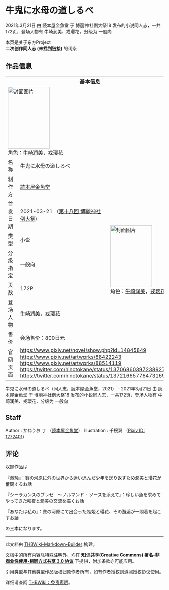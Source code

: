 # 牛鬼に水母の道しるべ

<!-- source html: G:\repos\THBWiki-Markdown-Builder\THBWikiMarkdown\Temp\main\f\fa\ns0%3A%E7%89%9B%E9%AC%BC%E3%81%AB%E6%B0%B4%E6%AF%8D%E3%81%AE%E9%81%93%E3%81%97%E3%82%8B%E3%81%B9.html -->

2021年3月21日 由 読本屋金魚堂 于 博丽神社例大祭18 发布的小说同人志，一共172页，登场人物有 牛崎润美、戎璎花，分级为 一般向

本页是关于东方Project  
 **二次创作同人志 (未找到链接)** 的词条
## 作品信息

<table><tbody><tr><th colspan="3">基本信息</th></tr><tr><td class="cover-artwork-mobile" colspan="2"><a href="./文件-牛鬼に水母の道しるべ封面.jpg.md" class="image" title="封面图片"><img alt="封面图片" src="https://upload.thwiki.cc/thumb/3/3a/%E7%89%9B%E9%AC%BC%E3%81%AB%E6%B0%B4%E6%AF%8D%E3%81%AE%E9%81%93%E3%81%97%E3%82%8B%E3%81%B9%E5%B0%81%E9%9D%A2.jpg/133px-%E7%89%9B%E9%AC%BC%E3%81%AB%E6%B0%B4%E6%AF%8D%E3%81%AE%E9%81%93%E3%81%97%E3%82%8B%E3%81%B9%E5%B0%81%E9%9D%A2.jpg" decoding="async" loading="lazy" width="133" height="196" srcset="https://upload.thwiki.cc/thumb/3/3a/%E7%89%9B%E9%AC%BC%E3%81%AB%E6%B0%B4%E6%AF%8D%E3%81%AE%E9%81%93%E3%81%97%E3%82%8B%E3%81%B9%E5%B0%81%E9%9D%A2.jpg/200px-%E7%89%9B%E9%AC%BC%E3%81%AB%E6%B0%B4%E6%AF%8D%E3%81%AE%E9%81%93%E3%81%97%E3%82%8B%E3%81%B9%E5%B0%81%E9%9D%A2.jpg 1.5x, https://upload.thwiki.cc/thumb/3/3a/%E7%89%9B%E9%AC%BC%E3%81%AB%E6%B0%B4%E6%AF%8D%E3%81%AE%E9%81%93%E3%81%97%E3%82%8B%E3%81%B9%E5%B0%81%E9%9D%A2.jpg/267px-%E7%89%9B%E9%AC%BC%E3%81%AB%E6%B0%B4%E6%AF%8D%E3%81%AE%E9%81%93%E3%81%97%E3%82%8B%E3%81%B9%E5%B0%81%E9%9D%A2.jpg 2x" data-file-width="409" data-file-height="600"></a><div class="cover-char">角色：<a href="./牛崎润美.md" title="牛崎润美">牛崎润美</a>，<a href="./戎璎花.md" title="戎璎花">戎璎花</a></div></td>
</tr><tr><td class="label">名称</td><td colspan="2"> 牛鬼に水母の道しるべ </td></tr><tr><td class="label">制作方</td><td><a href="./読本屋金魚堂.md" title="読本屋金魚堂">読本屋金魚堂</a></td><td class="cover-artwork" rowspan="7" style="min-width:196px;"><a href="./文件-牛鬼に水母の道しるべ封面.jpg.md" class="image" title="封面图片"><img alt="封面图片" src="https://upload.thwiki.cc/thumb/3/3a/%E7%89%9B%E9%AC%BC%E3%81%AB%E6%B0%B4%E6%AF%8D%E3%81%AE%E9%81%93%E3%81%97%E3%82%8B%E3%81%B9%E5%B0%81%E9%9D%A2.jpg/133px-%E7%89%9B%E9%AC%BC%E3%81%AB%E6%B0%B4%E6%AF%8D%E3%81%AE%E9%81%93%E3%81%97%E3%82%8B%E3%81%B9%E5%B0%81%E9%9D%A2.jpg" decoding="async" loading="lazy" width="133" height="196" srcset="https://upload.thwiki.cc/thumb/3/3a/%E7%89%9B%E9%AC%BC%E3%81%AB%E6%B0%B4%E6%AF%8D%E3%81%AE%E9%81%93%E3%81%97%E3%82%8B%E3%81%B9%E5%B0%81%E9%9D%A2.jpg/200px-%E7%89%9B%E9%AC%BC%E3%81%AB%E6%B0%B4%E6%AF%8D%E3%81%AE%E9%81%93%E3%81%97%E3%82%8B%E3%81%B9%E5%B0%81%E9%9D%A2.jpg 1.5x, https://upload.thwiki.cc/thumb/3/3a/%E7%89%9B%E9%AC%BC%E3%81%AB%E6%B0%B4%E6%AF%8D%E3%81%AE%E9%81%93%E3%81%97%E3%82%8B%E3%81%B9%E5%B0%81%E9%9D%A2.jpg/267px-%E7%89%9B%E9%AC%BC%E3%81%AB%E6%B0%B4%E6%AF%8D%E3%81%AE%E9%81%93%E3%81%97%E3%82%8B%E3%81%B9%E5%B0%81%E9%9D%A2.jpg 2x" data-file-width="409" data-file-height="600"></a><div class="cover-char">角色：<a href="./牛崎润美.md" title="牛崎润美">牛崎润美</a>，<a href="./戎璎花.md" title="戎璎花">戎璎花</a></div></td>
</tr><tr><td class="label">首发日期</td><td>2021-03-21&#160;（<a href="/展会作品列表?e=%E5%8D%9A%E4%B8%BD%E7%A5%9E%E7%A4%BE%E4%BE%8B%E5%A4%A7%E7%A5%AD%2318">第十八回 博麗神社例大祭</a>）</td></tr><tr><td class="label">类型</td><td>小说</td></tr><tr><td class="label">分级指定</td><td>一般向</td></tr><tr><td class="label">页数</td><td>172P</td></tr><tr><td class="label">登场人物</td><td><a href="./牛崎润美.md" title="牛崎润美">牛崎润美</a>，<a href="./戎璎花.md" title="戎璎花">戎璎花</a></td></tr><tr><td class="label">售价</td><td>会场售价：800日元</td></tr>
<tr><td class="label">官网页面</td><td colspan="2"><a rel="nofollow" class="external free" href="https://www.pixiv.net/novel/show.php?id=14845849">https://www.pixiv.net/novel/show.php?id=14845849</a><br><a rel="nofollow" class="external free" href="https://www.pixiv.net/artworks/88422243">https://www.pixiv.net/artworks/88422243</a><br><a rel="nofollow" class="external free" href="https://www.pixiv.net/artworks/88514119">https://www.pixiv.net/artworks/88514119</a><br><a rel="nofollow" class="external free" href="https://twitter.com/hinotokane/status/1370686039723892741">https://twitter.com/hinotokane/status/1370686039723892741</a><br><a rel="nofollow" class="external free" href="https://twitter.com/hinotokane/status/1372166577647316995">https://twitter.com/hinotokane/status/1372166577647316995</a></td></tr></tbody></table>

牛鬼に水母の道しるべ（同人志，読本屋金魚堂，2021） - 2021年3月21日 由 読本屋金魚堂 于 博丽神社例大祭18 发布的小说同人志，一共172页，登场人物有 牛崎润美、戎璎花，分级为 一般向
## Staff
Author
: かねうお 丁 （[読本屋金魚堂](./読本屋金魚堂.md)）
Illustration
: 千桜翼 （[Pixiv ID: 1272401](https://www.pixiv.net/users/1272401)）

## 评论

  
収録作品は  

  

『潮騒』：賽の河原に外の世界から迷い込んだ少年を送り返すため潤美と瓔花が奮闘するお話  

  

『シーラカンスのブレゼ　～ノルマンド・ソースを添えて』：珍しい魚を求めてやってきた咲夜と潤美の交流を描くお話  

  

『あなたは私の』：賽の河原にて出会った袿姫と瓔花、その邂逅が一悶着を起こすお話  

  

の三本になります。
  


  
  

  





---

此文档由 [THBWiki-Markdown-Builder](https://github.com/Delsin-Yu/THBWiki-Markdown-Builder) 构建。

文档中的所有内容除特殊注明外，均在 [**知识共享(Creative Commons) 署名-非商业性使用-相同方式共享 3.0 协议**](https://creativecommons.org/licenses/by-sa/3.0/deed.zh-hans) 下提供，附加条款亦可能应用。

引用类型与其他类型作品版权归原作者所有，如有作者授权则遵照授权协议使用。

详细请查阅 [THBWiki：免责声明](https://thbwiki.cc/THBWiki:%E5%85%8D%E8%B4%A3%E5%A3%B0%E6%98%8E)。

